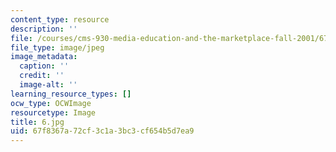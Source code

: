 ```yaml
---
content_type: resource
description: ''
file: /courses/cms-930-media-education-and-the-marketplace-fall-2001/67f8367a72cf3c1a3bc3cf654b5d7ea9_6.jpg
file_type: image/jpeg
image_metadata:
  caption: ''
  credit: ''
  image-alt: ''
learning_resource_types: []
ocw_type: OCWImage
resourcetype: Image
title: 6.jpg
uid: 67f8367a-72cf-3c1a-3bc3-cf654b5d7ea9
---
```

